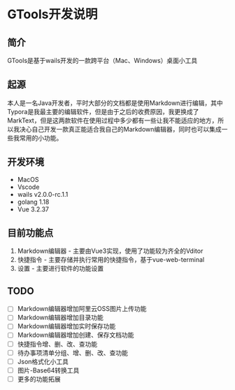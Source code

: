 # GTools开发说明

## 简介

GTools是基于wails开发的一款跨平台（Mac、Windows）桌面小工具

## 起源

本人是一名Java开发者，平时大部分的文档都是使用Markdown进行编辑，其中Typora是我最主要的编辑软件，但是由于之后的收费原因，我更换成了MarkText，但是这两款软件在使用过程中多少都有一些让我不能适应的地方，所以我决心自己开发一款真正能适合我自己的Markdown编辑器，同时也可以集成一些我常用的小功能。

## 开发环境

- MacOS
- Vscode
- wails v2.0.0-rc.1.1
- golang 1.18
- Vue 3.2.37


## 目前功能点

1. Markdown编辑器 - 主要由Vue3实现，使用了功能较为齐全的Vditor
2. 快捷指令 - 主要存储并执行常用的快捷指令，基于vue-web-terminal
3. 设置 - 主要进行软件的功能设置

## TODO

- [ ] Markdown编辑器增加阿里云OSS图片上传功能
- [ ] Markdown编辑器增加目录功能
- [ ] Markdown编辑器增加实时保存功能
- [ ] Markdown编辑器增加创建、保存文档功能
- [ ] 快捷指令增、删、改、查功能
- [ ] 待办事项清单分组、增、删、改、查功能
- [ ] Json格式化小工具
- [ ] 图片-Base64转换工具
- [ ] 更多的功能拓展
